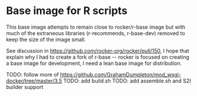 
# Base image for R scripts

This base image attempts to remain close to rocker/r-base image but with much of the extraneous libraries (r-recommends, r-base-dev) removed to keep the size of the image small.

See discussion in https://github.com/rocker-org/rocker/pull/150, I hope that explain why I had to create a fork of r-base -- rocker is focused on creating a base image for development, I need a lean base image for distribution.

TODO: follow more of https://github.com/GrahamDumpleton/mod_wsgi-docker/tree/master/3.5
TODO: add build.sh
TODO: add assemble.sh and S2I builder support
